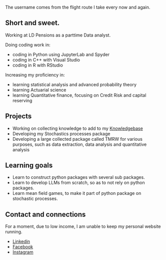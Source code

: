 The username comes from the flight route I take every now and again.

## Short and sweet.
Working at LD Pensions as a parttime Data analyst.

Doing coding work in:
- coding in Python using JupyterLab and Spyder
- coding in C++ with Visual Studio
- coding in R with RStudio
  
Increasing my proficiency in:
- learning statistical analysis and advanced probability theory
- learning Actuarial science
- learning Quantitative finance, focusing on Credit Risk and capital reserving


## Projects
- Working on collecting knowledge to add to my [Knowledgebase](https://github.com/CopenhagenToLondon/Knowledgebase)
- Developing my Stochastics processes package
- Developing a large collected package called TMRW for various purposes, such as data extraction, data analysis and quantitative analysis

## Learning goals
- Learn to construct python packages with several sub packages.
- Learn to develop LLMs from scratch, so as to not rely on python packages.
- Learn mean field games, to make it part of python package on stochastic processes.


## Contact and connections
For a moment, due to low income, I am unable to keep my personal website running.

- [Linkedin](https://www.linkedin.com/in/markdbrezina/)
- [Facebook](https://www.facebook.com/markbbrezina)
- [Instagram](https://www.instagram.com/markbrezina95/)
